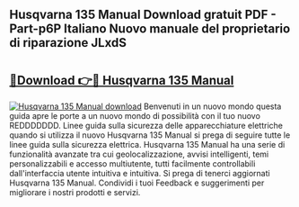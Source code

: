 ## Husqvarna 135 Manual Download gratuit PDF - Part-p6P Italiano Nuovo manuale del proprietario di riparazione JLxdS

# <h2><a href="http://dfd41cp.blite.top/?on=Husqvarna+135+Manual">🔗Download 👉🔴 Husqvarna 135 Manual</a></h2>

[![Husqvarna 135 Manual download](https://i.imgur.com/lujVjoI.png)](http://dfd41cp.blite.top/?on=Husqvarna+135+Manual)
Benvenuti in un nuovo mondo questa guida apre le porte a un nuovo mondo di possibilità con il tuo nuovo REDDDDDDD. Linee guida sulla sicurezza delle apparecchiature elettriche quando si utilizza il nuovo Husqvarna 135 Manual si prega di seguire tutte le linee guida sulla sicurezza elettrica. Husqvarna 135 Manual ha una serie di funzionalità avanzate tra cui geolocalizzazione, avvisi intelligenti, temi personalizzabili e accesso multiutente, tutti facilmente controllabili dall'interfaccia utente intuitiva e intuitiva. Si prega di tenerci aggiornati Husqvarna 135 Manual. Condividi i tuoi Feedback e suggerimenti per migliorare i nostri prodotti e servizi.

